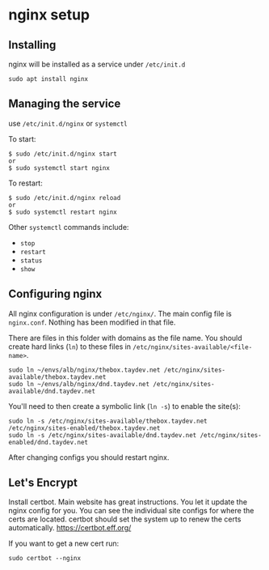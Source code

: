 # nginx setup

## Installing

nginx will be installed as a service under `/etc/init.d`

```
sudo apt install nginx
```

## Managing the service

use `/etc/init.d/nginx` or `systemctl`

To start:
```
$ sudo /etc/init.d/nginx start
or
$ sudo systemctl start nginx
```

To restart:
```
$ sudo /etc/init.d/nginx reload
or
$ sudo systemctl restart nginx
```

Other `systemctl` commands include:
* `stop`
* `restart`
* `status`
* `show`

## Configuring nginx

All nginx configuration is under `/etc/nginx/`. The main config file is
`nginx.conf`. Nothing has been modified in that file.

There are files in this folder with domains as the file name. You should create
hard links (`ln`) to these files in `/etc/nginx/sites-available/<file-name>`.

```
sudo ln ~/envs/alb/nginx/thebox.taydev.net /etc/nginx/sites-available/thebox.taydev.net
sudo ln ~/envs/alb/nginx/dnd.taydev.net /etc/nginx/sites-available/dnd.taydev.net
```

You'll need to then create a symbolic link (`ln -s`) to enable the site(s):

```
sudo ln -s /etc/nginx/sites-available/thebox.taydev.net /etc/nginx/sites-enabled/thebox.taydev.net
sudo ln -s /etc/nginx/sites-available/dnd.taydev.net /etc/nginx/sites-enabled/dnd.taydev.net
```

After changing configs you should restart nginx.

## Let's Encrypt

Install certbot. Main website has great instructions. You let it update the
nginx config for you. You can see the individual site configs for where the
certs are located. certbot should set the system up to renew the certs
automatically.  https://certbot.eff.org/

If you want to get a new cert run:
```
sudo certbot --nginx
```
